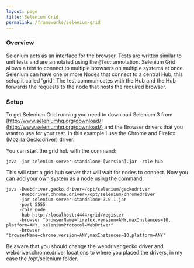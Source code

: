 ```yaml
---
layout: page
title: Selenium Grid
permalink: /frameworks/selenium-grid
---
```


### Overview
Selenium acts as an interface for the browser. Tests are written similar to unit tests and are annotated using the `@Test` annotation. Selenium Grid allows a test to connect to multiple browsers on multiple systems at once. Selenium can have one or more Nodes that connect to a central Hub, this setup it called 'grid'. The test communicates with the Hub and the Hub forwards the requests to the node that hosts the required browser.

### Setup
To get Selenium Grid running you need to download Selenium 3 from [http://www.seleniumhq.org/download/](http://www.seleniumhq.org/download/) and the Browser drivers that you want to use for your test. In this example I use the Chrome and Firefox (Mozilla Geckodriver) driver.

You can start the grid hub with the command:

```
java -jar selenium-server-standalone-[version].jar -role hub
```
This will start a grid hub server that will wait for nodes to connect. Now you can add your own system as a node using the command:

```console
java -Dwebdriver.gecko.driver=/opt/selenium/geckodriver 
     -Dwebdriver.chrome.driver=/opt/selenium/chromedriver 
     -jar selenium-server-standalone-3.0.1.jar 
     -port 5555 
     -role node 
     -hub http://localhost:4444/grid/register 
     -browser "browserName=firefox,version=ANY,maxInstances=10, platform=ANY, seleniumProtocol=WebDriver" 
     -browser "browserName=chrome,version=ANY,maxInstances=10,platform=ANY"
```
Be aware that you should change the webdriver.gecko.driver and webdriver.chrome.driver locations to where you placed the drivers, in my case the /opt/selenium folder.